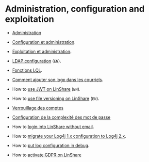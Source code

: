 # Administration, configuration and exploitation

* [Administration](linshare-admin.md)

* [Configuration et administration](configuration-administration.md).

* [Exploitation et administration](exploitation-administration.md).

* [LDAP configuration](../../EN/administration/ldap.md) (`EN`).

* [Fonctions LQL](LQL-functions.md).

* [Comment ajouter son logo dans les courriels](how-to-use-mail-attachment.md).

* How to [use JWT on LinShare](../../EN/administration/how-to-use-jwt.md) (`EN`).

* How to [use file versioning on LinShare](../../EN/administration/how-to-use-file-versioning.md) (`EN`).

* [Verrouillage des comptes](account-lockout-policy.md)

* [Configuration de la complexité des mot de passe](configuration-password-policy.md)

* How to [login into LinShare without email](how-to-login-without-email.md).

* How to [migrate your Log4j 1.x configuration to Log4j 2.x](how-to-migrate-log4j-configuration.md).

* How to [put log configuration in debug](how-to-put-log-configuration-in-debug.md).

* How to [activate GDPR on LinShare](how-to-activate-gdpr.md)
